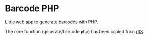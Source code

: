 # Barcode PHP

Little web app to generate barcodes with PHP.

The core function (generate/barcode.php) has been copied from [rlt3](https://github.com/rlt3/php-barcode)

